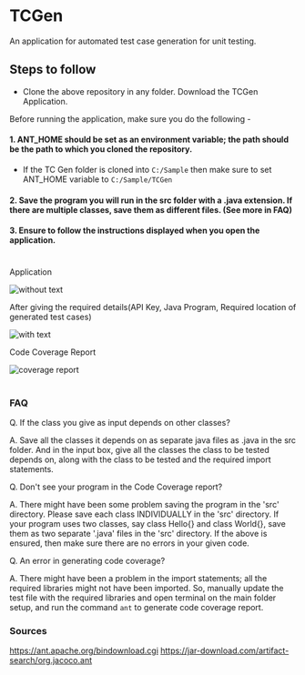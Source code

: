 # TCGen
An application for automated test case generation for unit testing. 

## Steps to follow 

- Clone the above repository in any folder. Download the TCGen Application. 

Before running the application, make sure you do the following - 

#### 1. ANT_HOME should be set as an environment variable; the path should be the path to which you cloned the repository. 
- If the TC Gen folder is cloned into ```C:/Sample``` then make sure to set ANT_HOME variable to ```C:/Sample/TCGen```

#### 2. Save the program you will run in the src folder with a .java extension. If there are multiple classes, save them as different files. (See more in FAQ)

#### 3. Ensure to follow the instructions displayed when you open the application.

#
Application

![without text](https://github.com/Sreya-C/TCGen/assets/98732604/c606caaf-b0af-4269-b580-53cd7dc49f04)

After giving the required details(API Key, Java Program, Required location of generated test cases)

![with text](https://github.com/Sreya-C/TCGen/assets/98732604/f444c9a6-3270-447a-9ced-c472151ddb61)

Code Coverage Report

![coverage report](https://github.com/Sreya-C/TCGen/assets/98732604/52da443e-3f04-4fa2-a325-528e7bea87d0)

# 

### FAQ

  Q. If the class you give as input depends on other classes?

  A. Save all the classes it depends on as separate java files as <classname>.java in the src folder. And in the input box, give all the classes the class to be tested depends on, along with the class to be tested and the required import statements.

  Q. Don't see your program in the Code Coverage report?

  A. There might have been some problem saving the program in the 'src' directory. Please save each class INDIVIDUALLY in the 'src' directory. If your program uses two classes, say class Hello{} and class World{}, save them as two separate '.java' files in the 'src' directory. 
If the above is ensured, then make sure there are no errors in your given code. 

  Q. An error in generating code coverage?

  A. There might have been a problem in the import statements; all the required libraries might not have been imported. So, manually update the test file with the required libraries and open terminal on the main folder setup, and run the command ```ant``` to generate code coverage report. 


### Sources

  https://ant.apache.org/bindownload.cgi
  https://jar-download.com/artifact-search/org.jacoco.ant
  
